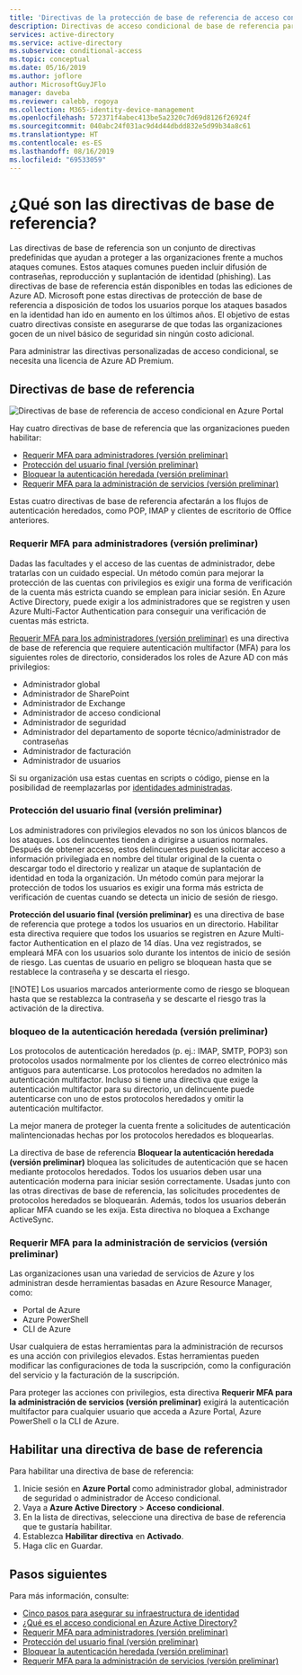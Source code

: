 ```yaml
---
title: 'Directivas de la protección de base de referencia de acceso condicional: Azure Active Directory'
description: Directivas de acceso condicional de base de referencia para proteger las organizaciones frente a ataques comunes
services: active-directory
ms.service: active-directory
ms.subservice: conditional-access
ms.topic: conceptual
ms.date: 05/16/2019
ms.author: joflore
author: MicrosoftGuyJFlo
manager: daveba
ms.reviewer: calebb, rogoya
ms.collection: M365-identity-device-management
ms.openlocfilehash: 572371f4abec413be5a2320c7d69d8126f26924f
ms.sourcegitcommit: 040abc24f031ac9d4d44dbdd832e5d99b34a8c61
ms.translationtype: HT
ms.contentlocale: es-ES
ms.lasthandoff: 08/16/2019
ms.locfileid: "69533059"
---
```

# <a name="what-are-baseline-policies"></a>¿Qué son las directivas de base de referencia?

Las directivas de base de referencia son un conjunto de directivas predefinidas que ayudan a proteger a las organizaciones frente a muchos ataques comunes. Estos ataques comunes pueden incluir difusión de contraseñas, reproducción y suplantación de identidad (phishing). Las directivas de base de referencia están disponibles en todas las ediciones de Azure AD. Microsoft pone estas directivas de protección de base de referencia a disposición de todos los usuarios porque los ataques basados en la identidad han ido en aumento en los últimos años. El objetivo de estas cuatro directivas consiste en asegurarse de que todas las organizaciones gocen de un nivel básico de seguridad sin ningún costo adicional.  

Para administrar las directivas personalizadas de acceso condicional, se necesita una licencia de Azure AD Premium.

## <a name="baseline-policies"></a>Directivas de base de referencia

![Directivas de base de referencia de acceso condicional en Azure Portal](./media/concept-baseline-protection/conditional-access-baseline-policies.png)

Hay cuatro directivas de base de referencia que las organizaciones pueden habilitar:

* [Requerir MFA para administradores (versión preliminar)](howto-baseline-protect-administrators.md)
* [Protección del usuario final (versión preliminar)](howto-baseline-protect-end-users.md)
* [Bloquear la autenticación heredada (versión preliminar)](howto-baseline-protect-legacy-auth.md)
* [Requerir MFA para la administración de servicios (versión preliminar)](howto-baseline-protect-azure.md)

Estas cuatro directivas de base de referencia afectarán a los flujos de autenticación heredados, como POP, IMAP y clientes de escritorio de Office anteriores.

### <a name="require-mfa-for-admins-preview"></a>Requerir MFA para administradores (versión preliminar)

Dadas las facultades y el acceso de las cuentas de administrador, debe tratarlas con un cuidado especial. Un método común para mejorar la protección de las cuentas con privilegios es exigir una forma de verificación de la cuenta más estricta cuando se emplean para iniciar sesión. En Azure Active Directory, puede exigir a los administradores que se registren y usen Azure Multi-Factor Authentication para conseguir una verificación de cuentas más estricta.

[Requerir MFA para los administradores (versión preliminar)](howto-baseline-protect-administrators.md) es una directiva de base de referencia que requiere autenticación multifactor (MFA) para los siguientes roles de directorio, considerados los roles de Azure AD con más privilegios:

* Administrador global
* Administrador de SharePoint
* Administrador de Exchange
* Administrador de acceso condicional
* Administrador de seguridad
* Administrador del departamento de soporte técnico/administrador de contraseñas
* Administrador de facturación
* Administrador de usuarios

Si su organización usa estas cuentas en scripts o código, piense en la posibilidad de reemplazarlas por [identidades administradas](../managed-identities-azure-resources/overview.md).

### <a name="end-user-protection-preview"></a>Protección del usuario final (versión preliminar)

Los administradores con privilegios elevados no son los únicos blancos de los ataques. Los delincuentes tienden a dirigirse a usuarios normales. Después de obtener acceso, estos delincuentes pueden solicitar acceso a información privilegiada en nombre del titular original de la cuenta o descargar todo el directorio y realizar un ataque de suplantación de identidad en toda la organización. Un método común para mejorar la protección de todos los usuarios es exigir una forma más estricta de verificación de cuentas cuando se detecta un inicio de sesión de riesgo.

**Protección del usuario final (versión preliminar)** es una directiva de base de referencia que protege a todos los usuarios en un directorio. Habilitar esta directiva requiere que todos los usuarios se registren en Azure Multi-factor Authentication en el plazo de 14 días. Una vez registrados, se empleará MFA con los usuarios solo durante los intentos de inicio de sesión de riesgo. Las cuentas de usuario en peligro se bloquean hasta que se restablece la contraseña y se descarta el riesgo. 

[!NOTE]
Los usuarios marcados anteriormente como de riesgo se bloquean hasta que se restablezca la contraseña y se descarte el riesgo tras la activación de la directiva.

### <a name="block-legacy-authentication-preview"></a>bloqueo de la autenticación heredada (versión preliminar)

Los protocolos de autenticación heredados (p. ej.: IMAP, SMTP, POP3) son protocolos usados normalmente por los clientes de correo electrónico más antiguos para autenticarse. Los protocolos heredados no admiten la autenticación multifactor. Incluso si tiene una directiva que exige la autenticación multifactor para su directorio, un delincuente puede autenticarse con uno de estos protocolos heredados y omitir la autenticación multifactor.

La mejor manera de proteger la cuenta frente a solicitudes de autenticación malintencionadas hechas por los protocolos heredados es bloquearlas.

La directiva de base de referencia **Bloquear la autenticación heredada (versión preliminar)** bloquea las solicitudes de autenticación que se hacen mediante protocolos heredados. Todos los usuarios deben usar una autenticación moderna para iniciar sesión correctamente. Usadas junto con las otras directivas de base de referencia, las solicitudes procedentes de protocolos heredados se bloquearán. Además, todos los usuarios deberán aplicar MFA cuando se les exija. Esta directiva no bloquea a Exchange ActiveSync.

### <a name="require-mfa-for-service-management-preview"></a>Requerir MFA para la administración de servicios (versión preliminar)

Las organizaciones usan una variedad de servicios de Azure y los administran desde herramientas basadas en Azure Resource Manager, como:

* Portal de Azure
* Azure PowerShell
* CLI de Azure

Usar cualquiera de estas herramientas para la administración de recursos es una acción con privilegios elevados. Estas herramientas pueden modificar las configuraciones de toda la suscripción, como la configuración del servicio y la facturación de la suscripción.

Para proteger las acciones con privilegios, esta directiva **Requerir MFA para la administración de servicios (versión preliminar)** exigirá la autenticación multifactor para cualquier usuario que acceda a Azure Portal, Azure PowerShell o la CLI de Azure.

## <a name="enable-a-baseline-policy"></a>Habilitar una directiva de base de referencia

Para habilitar una directiva de base de referencia:

1. Inicie sesión en **Azure Portal** como administrador global, administrador de seguridad o administrador de Acceso condicional.
1. Vaya a **Azure Active Directory** > **Acceso condicional**.
1. En la lista de directivas, seleccione una directiva de base de referencia que te gustaría habilitar.
1. Establezca **Habilitar directiva** en **Activado**.
1. Haga clic en Guardar.

## <a name="next-steps"></a>Pasos siguientes

Para más información, consulte:

* [Cinco pasos para asegurar su infraestructura de identidad](../../security/fundamentals/steps-secure-identity.md)
* [¿Qué es el acceso condicional en Azure Active Directory?](overview.md)
* [Requerir MFA para administradores (versión preliminar)](howto-baseline-protect-administrators.md)
* [Protección del usuario final (versión preliminar)](howto-baseline-protect-end-users.md)
* [Bloquear la autenticación heredada (versión preliminar)](howto-baseline-protect-legacy-auth.md)
* [Requerir MFA para la administración de servicios (versión preliminar)](howto-baseline-protect-azure.md)
